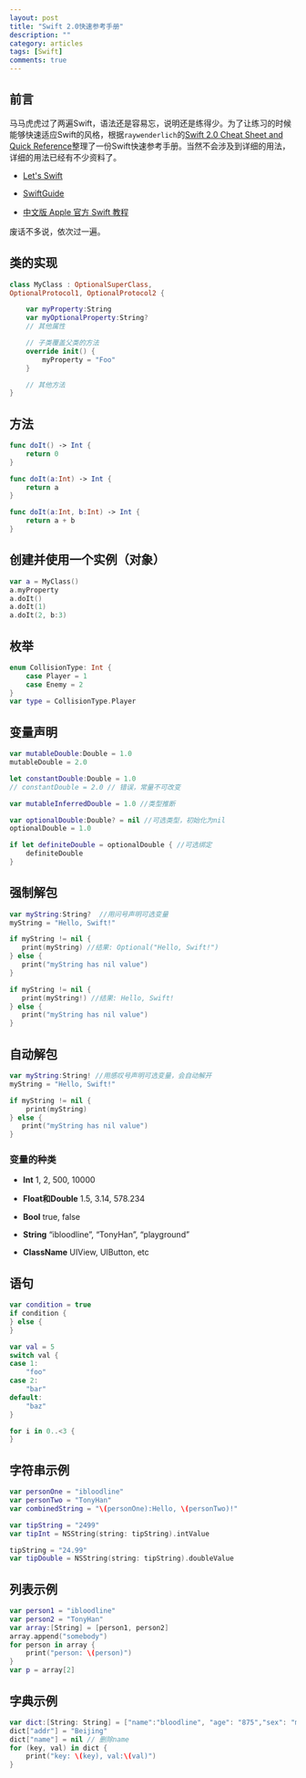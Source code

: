 ```yaml
---
layout: post
title: "Swift 2.0快速参考手册"
description: ""
category: articles
tags: [Swift]
comments: true
---
```


## 前言

马马虎虎过了两遍Swift，语法还是容易忘，说明还是练得少。为了让练习的时候能够快速适应Swift的风格，根据`raywenderlich`的[Swift 2.0 Cheat Sheet and Quick Reference](http://cdn3.raywenderlich.com/wp-content/uploads/2014/06/RW-Swift-Cheatsheet-0_6.pdf)整理了一份Swift快速参考手册。当然不会涉及到详细的用法，详细的用法已经有不少资料了。

- [Let's Swift](http://letsswift.com/swift-group/)

- [SwiftGuide](https://github.com/ipader/SwiftGuide)

- [中文版 Apple 官方 Swift 教程](https://github.com/numbbbbb/the-swift-programming-language-in-chinese)

废话不多说，依次过一遍。

## 类的实现

```swift
class MyClass : OptionalSuperClass,
OptionalProtocol1, OptionalProtocol2 {

	var myProperty:String
	var myOptionalProperty:String?
	// 其他属性

	// 子类覆盖父类的方法
	override init() {
		myProperty = "Foo"
	}

	// 其他方法
}
```

## 方法

```swift
func doIt() -> Int {
	return 0
}

func doIt(a:Int) -> Int {
	return a
}

func doIt(a:Int, b:Int) -> Int {
	return a + b
}
```

## 创建并使用一个实例（对象）

```swift
var a = MyClass()
a.myProperty
a.doIt()
a.doIt(1)
a.doIt(2, b:3)
```

## 枚举

```swift
enum CollisionType: Int {
	case Player = 1
	case Enemy = 2
}
var type = CollisionType.Player
```

## 变量声明

```swift
var mutableDouble:Double = 1.0
mutableDouble = 2.0

let constantDouble:Double = 1.0
// constantDouble = 2.0 // 错误，常量不可改变

var mutableInferredDouble = 1.0 //类型推断

var optionalDouble:Double? = nil //可选类型，初始化为nil
optionalDouble = 1.0

if let definiteDouble = optionalDouble { //可选绑定
	definiteDouble
}
```

## 强制解包

```swift
var myString:String?  //用问号声明可选变量
myString = "Hello, Swift!"

if myString != nil {
   print(myString) //结果: Optional("Hello, Swift!")
} else {
   print("myString has nil value")
}

if myString != nil {
   print(myString!) //结果: Hello, Swift!
} else {
   print("myString has nil value")
}
```

## 自动解包

```swift
var myString:String! //用感叹号声明可选变量，会自动解开
myString = "Hello, Swift!"

if myString != nil {
	print(myString)
} else {
   print("myString has nil value")
}
```

### 变量的种类

- **Int** 1, 2, 500, 10000

- **Float和Double** 1.5, 3.14, 578.234

- **Bool** true, false

- **String** “ibloodline”, “TonyHan”, “playground”

- **ClassName** UIView, UIButton, etc

## 语句

```swift
var condition = true
if condition {
} else {
}

var val = 5
switch val {
case 1:
	"foo"
case 2:
	"bar"
default:
	"baz"
}

for i in 0..<3 {
}
```

## 字符串示例

```swift
var personOne = "ibloodline"
var personTwo = "TonyHan"
var combinedString = "\(personOne):Hello, \(personTwo)!"

var tipString = "2499"
var tipInt = NSString(string: tipString).intValue

tipString = "24.99"
var tipDouble = NSString(string: tipString).doubleValue
```

## 列表示例

```swift
var person1 = "ibloodline"
var person2 = "TonyHan"
var array:[String] = [person1, person2]
array.append("somebody")
for person in array {
    print("person: \(person)")
}
var p = array[2]
```

## 字典示例

```swift
var dict:[String: String] = ["name":"bloodline", "age": "875","sex": "male" ]
dict["addr"] = "Beijing"
dict["name"] = nil // 删除name
for (key, val) in dict {
    print("key: \(key), val:\(val)")
}
```